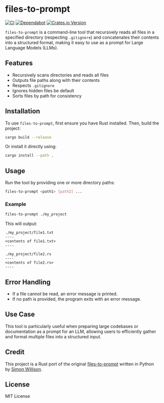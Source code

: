 # files-to-prompt

[![CI](https://github.com/anishkny/files-to-prompt-rust/actions/workflows/ci.yml/badge.svg)](https://github.com/anishkny/files-to-prompt-rust/actions/workflows/ci.yml)
[![Dependabot](https://img.shields.io/badge/dependabot-enabled-brightgreen.svg)](https://github.com/anishkny/files-to-prompt-rust/network/dependencies)
[![Crates.io Version](https://img.shields.io/crates/v/files-to-prompt?color=brightgreen)](https://crates.io/crates/files-to-prompt)

`files-to-prompt` is a command-line tool that recursively reads all files in a specified directory (respecting `.gitignore`) and concatenates their contents into a structured format, making it easy to use as a prompt for Large Language Models (LLMs).

## Features

- Recursively scans directories and reads all files
- Outputs file paths along with their contents
- Respects `.gitignore`
- Ignores hidden files be default
- Sorts files by path for consistency

## Installation

To use `files-to-prompt`, first ensure you have Rust installed. Then, build the project:

```sh
cargo build --release
```

Or install it directly using:

```sh
cargo install --path .
```

## Usage

Run the tool by providing one or more directory paths:

```sh
files-to-prompt <path1> [path2] ...
```

### Example

```sh
files-to-prompt ./my_project
```

This will output:

```
./my_project/file1.txt
----
<contents of file1.txt>
----

./my_project/file2.rs
----
<contents of file2.rs>
----
```

## Error Handling

- If a file cannot be read, an error message is printed.
- If no path is provided, the program exits with an error message.

## Use Case

This tool is particularly useful when preparing large codebases or documentation as a prompt for an LLM, allowing users to efficiently gather and format multiple files into a structured input.

## Credit

This project is a Rust port of the original [files-to-prompt](https://github.com/simonw/files-to-prompt) written in Python by [Simon Willison](https://github.com/simonw).

## License

MIT License
